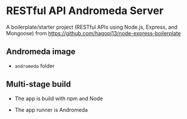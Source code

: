 # RESTful API Andromeda Server

A boilerplate/starter project (RESTful APIs using Node.js, Express, and Mongoose) from <https://github.com/hagopj13/node-express-boilerplate>

## Andromeda image

- `andromeda` folder

## Multi-stage build

- The app is build with npm and Node

- The app runner is Andromeda
